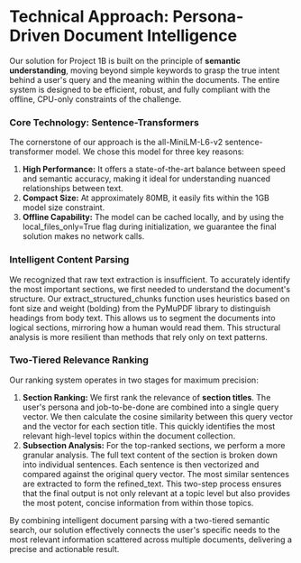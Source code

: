 # **Technical Approach: Persona-Driven Document Intelligence**

Our solution for Project 1B is built on the principle of **semantic understanding**, moving beyond simple keywords to grasp the true intent behind a user's query and the meaning within the documents. The entire system is designed to be efficient, robust, and fully compliant with the offline, CPU-only constraints of the challenge.

### **Core Technology: Sentence-Transformers**

The cornerstone of our approach is the all-MiniLM-L6-v2 sentence-transformer model. We chose this model for three key reasons:

1. **High Performance:** It offers a state-of-the-art balance between speed and semantic accuracy, making it ideal for understanding nuanced relationships between text.  
2. **Compact Size:** At approximately 80MB, it easily fits within the 1GB model size constraint.  
3. **Offline Capability:** The model can be cached locally, and by using the local\_files\_only=True flag during initialization, we guarantee the final solution makes no network calls.

### **Intelligent Content Parsing**

We recognized that raw text extraction is insufficient. To accurately identify the most important sections, we first needed to understand the document's structure. Our extract\_structured\_chunks function uses heuristics based on font size and weight (bolding) from the PyMuPDF library to distinguish headings from body text. This allows us to segment the documents into logical sections, mirroring how a human would read them. This structural analysis is more resilient than methods that rely only on text patterns.

### **Two-Tiered Relevance Ranking**

Our ranking system operates in two stages for maximum precision:

1. **Section Ranking:** We first rank the relevance of **section titles**. The user's persona and job-to-be-done are combined into a single query vector. We then calculate the cosine similarity between this query vector and the vector for each section title. This quickly identifies the most relevant high-level topics within the document collection.  
2. **Subsection Analysis:** For the top-ranked sections, we perform a more granular analysis. The full text content of the section is broken down into individual sentences. Each sentence is then vectorized and compared against the original query vector. The most similar sentences are extracted to form the refined\_text. This two-step process ensures that the final output is not only relevant at a topic level but also provides the most potent, concise information from within those topics.

By combining intelligent document parsing with a two-tiered semantic search, our solution effectively connects the user's specific needs to the most relevant information scattered across multiple documents, delivering a precise and actionable result.